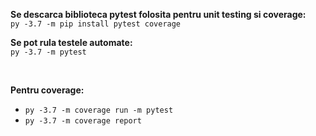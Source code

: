 **Se descarca biblioteca pytest folosita pentru unit testing si coverage:** <br>
`py -3.7 -m pip install pytest coverage`

**Se pot rula testele automate:**<br>
`py -3.7 -m pytest`

<br>

**Pentru coverage:**
- `py -3.7 -m coverage run -m pytest`
- `py -3.7 -m coverage report`
